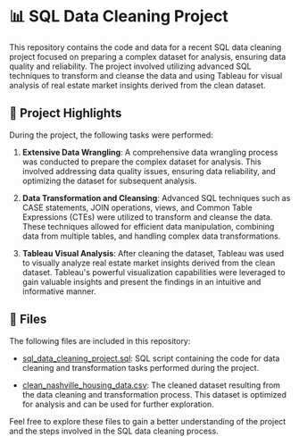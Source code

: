 # 📊 SQL Data Cleaning Project

This repository contains the code and data for a recent SQL data cleaning project focused on preparing a complex dataset for analysis, ensuring data quality and reliability. The project involved utilizing advanced SQL techniques to transform and cleanse the data and using Tableau for visual analysis of real estate market insights derived from the clean dataset.

## 📝 Project Highlights

During the project, the following tasks were performed:

1. **Extensive Data Wrangling**: A comprehensive data wrangling process was conducted to prepare the complex dataset for analysis. This involved addressing data quality issues, ensuring data reliability, and optimizing the dataset for subsequent analysis.

2. **Data Transformation and Cleansing**: Advanced SQL techniques such as CASE statements, JOIN operations, views, and Common Table Expressions (CTEs) were utilized to transform and cleanse the data. These techniques allowed for efficient data manipulation, combining data from multiple tables, and handling complex data transformations.

3. **Tableau Visual Analysis**: After cleaning the dataset, Tableau was used to visually analyze real estate market insights derived from the clean dataset. Tableau's powerful visualization capabilities were leveraged to gain valuable insights and present the findings in an intuitive and informative manner.

## 📂 Files

The following files are included in this repository:

- [sql_data_cleaning_project.sql](https://github.com/ElizabethKinuthia/sql_data_cleaning_project/blob/3f6baf7938b32ed8b2f82a645f95a88990703527/sql_data_cleaning_project.sql): SQL script containing the code for data cleaning and transformation tasks performed during the project.

- [clean_nashville_housing_data.csv](https://github.com/ElizabethKinuthia/sql_data_cleaning_project/blob/34c6eb6d9d5424024300cf5e93d7e1d786b0ca1e/clean_nashville_housing_data.csv): The cleaned dataset resulting from the data cleaning and transformation process. This dataset is optimized for analysis and can be used for further exploration.

Feel free to explore these files to gain a better understanding of the project and the steps involved in the SQL data cleaning process.
